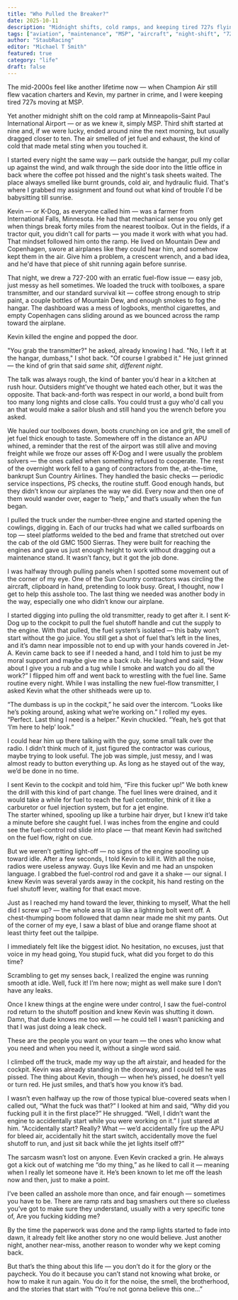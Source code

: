 ```yaml
---
title: "Who Pulled the Breaker?"
date: 2025-10-11
description: "Midnight shifts, cold ramps, and keeping tired 727s flying at MSP in the mid-2000s"
tags: ["aviation", "maintenance", "MSP", "aircraft", "night-shift", "727"]
author: "StaubRacing"
editor: "Michael T Smith"
featured: true
category: "life"
draft: false
---
```


The mid-2000s feel like another lifetime now — when Champion Air still flew vacation charters and Kevin, my partner in crime, and I were keeping tired 727s moving at MSP.

Yet another midnight shift on the cold ramp at Minneapolis–Saint Paul International Airport — or as we knew it, simply MSP. Third shift started at nine and, if we were lucky, ended around nine the next morning, but usually dragged closer to ten. The air smelled of jet fuel and exhaust, the kind of cold that made metal sting when you touched it.

I started every night the same way — park outside the hangar, pull my collar up against the wind, and walk through the side door into the little office in back where the coffee pot hissed and the night's task sheets waited. The place always smelled like burnt grounds, cold air, and hydraulic fluid. That's where I grabbed my assignment and found out what kind of trouble I'd be babysitting till sunrise.

Kevin — or K-Dog, as everyone called him — was a farmer from International Falls, Minnesota. He had that mechanical sense you only get when things break forty miles from the nearest toolbox. Out in the fields, if a tractor quit, you didn't call for parts — you made it work with what you had. That mindset followed him onto the ramp. He lived on Mountain Dew and Copenhagen, swore at airplanes like they could hear him, and somehow kept them in the air. Give him a problem, a crescent wrench, and a bad idea, and he'd have that piece of shit running again before sunrise.

That night, we drew a 727-200 with an erratic fuel-flow issue — easy job, just messy as hell sometimes. We loaded the truck with toolboxes, a spare transmitter, and our standard survival kit — coffee strong enough to strip paint, a couple bottles of Mountain Dew, and enough smokes to fog the hangar. The dashboard was a mess of logbooks, menthol cigarettes, and empty Copenhagen cans sliding around as we bounced across the ramp toward the airplane.

Kevin killed the engine and popped the door.

"You grab the transmitter?" he asked, already knowing I had.
"No, I left it at the hangar, dumbass," I shot back. "Of course I grabbed it."
He just grinned — the kind of grin that said _same shit, different night_.

The talk was always rough, the kind of banter you'd hear in a kitchen at rush hour. Outsiders might've thought we hated each other, but it was the opposite. That back-and-forth was respect in our world, a bond built from too many long nights and close calls. You could trust a guy who'd call you an that would make a sailor blush and still hand you the wrench before you asked.

We hauled our toolboxes down, boots crunching on ice and grit, the smell of jet fuel thick enough to taste. Somewhere off in the distance an APU whined, a reminder that the rest of the airport was still alive and moving freight while we froze our asses off
K-Dog and I were usually the problem solvers — the ones called when something refused to cooperate. The rest of the overnight work fell to a gang of contractors from the, at-the-time, bankrupt Sun Country Airlines. They handled the basic checks — periodic service inspections, PS checks, the routine stuff. Good enough hands, but they didn’t know our airplanes the way we did. Every now and then one of them would wander over, eager to “help,” and that’s usually when the fun began.

I pulled the truck under the number-three engine and started opening the cowlings, digging in. Each of our trucks had what we called surfboards on top — steel platforms welded to the bed and frame that stretched out over the cab of the old GMC 1500 Sierras. They were built for reaching the engines and gave us just enough height to work without dragging out a maintenance stand. It wasn’t fancy, but it got the job done.

I was halfway through pulling panels when I spotted some movement out of the corner of my eye. One of the Sun Country contractors was circling the aircraft, clipboard in hand, pretending to look busy. Great, I thought, now I get to help this asshole too. The last thing we needed was another body in the way, especially one who didn’t know our airplane.

I started digging into pulling the old transmitter, ready to get after it. I sent K-Dog up to the cockpit to pull the fuel shutoff handle and cut the supply to the engine. With that pulled, the fuel system’s isolated — this baby won’t start without the go juice. You still get a shot of fuel that’s left in the lines, and it’s damn near impossible not to end up with your hands covered in Jet-A.
Kevin came back to see if I needed a hand, and I told him to just be my moral support and maybe give me a back rub. He laughed and said, “How about I give you a rub and a tug while I smoke and watch you do all the work?” I flipped him off and went back to wrestling with the fuel line. Same routine every night. While I was installing the new fuel-flow transmitter, I asked Kevin what the other shitheads were up to.

“The dumbass is up in the cockpit,” he said over the intercom. “Looks like he’s poking around, asking what we’re working on.”
I rolled my eyes. “Perfect. Last thing I need is a helper.”
Kevin chuckled. “Yeah, he’s got that ‘I’m here to help’ look.”

I could hear him up there talking with the guy, some small talk over the radio. I didn’t think much of it, just figured the contractor was curious, maybe trying to look useful. The job was simple, just messy, and I was almost ready to button everything up. As long as he stayed out of the way, we’d be done in no time.

I sent Kevin to the cockpit and told him, “Fire this fucker up!” We both knew the drill with this kind of part change. The fuel lines were drained, and it would take a while for fuel to reach the fuel controller, think of it like a carburetor or fuel injection system, but for a jet engine.  
The starter whined, spooling up like a turbine hair dryer, but I knew it’d take a minute before she caught fuel. I was inches from the engine and could see the fuel-control rod slide into place — that meant Kevin had switched on the fuel flow, right on cue.

But we weren’t getting light-off — no signs of the engine spooling up toward idle. After a few seconds, I told Kevin to kill it. With all the noise, radios were useless anyway. Guys like Kevin and me had an unspoken language. I grabbed the fuel-control rod and gave it a shake — our signal. I knew Kevin was several yards away in the cockpit, his hand resting on the fuel shutoff lever, waiting for that exact move.

Just as I reached my hand toward the lever, thinking to myself, What the hell did I screw up? — the whole area lit up like a lightning bolt went off. A chest-thumping boom followed that damn near made me shit my pants. Out of the corner of my eye, I saw a blast of blue and orange flame shoot at least thirty feet out the tailpipe.

I immediately felt like the biggest idiot. No hesitation, no excuses, just that voice in my head going, You stupid fuck, what did you forget to do this time?

Scrambling to get my senses back, I realized the engine was running smooth at idle. Well, fuck it! I’m here now; might as well make sure I don’t have any leaks.

Once I knew things at the engine were under control, I saw the fuel-control rod return to the shutoff position and knew Kevin was shutting it down. Damn, that dude knows me too well — he could tell I wasn’t panicking and that I was just doing a leak check.

These are the people you want on your team — the ones who know what you need and when you need it, without a single word said.

I climbed off the truck, made my way up the aft airstair, and headed for the cockpit. Kevin was already standing in the doorway, and I could tell he was pissed. The thing about Kevin, though — when he’s pissed, he doesn’t yell or turn red. He just smiles, and that’s how you know it’s bad.

I wasn’t even halfway up the row of those typical blue-covered seats when I called out, “What the fuck was that?”
I looked at him and said, “Why did you fucking pull it in the first place?”
He shrugged. “Well, I didn’t want the engine to accidentally start while you were working on it.”
I just stared at him. “Accidentally start? Really? What — we’d accidentally fire up the APU for bleed air, accidentally hit the start switch, accidentally move the fuel shutoff to run, and just sit back while the jet lights itself off?”

The sarcasm wasn’t lost on anyone. Even Kevin cracked a grin. He always got a kick out of watching me “do my thing,” as he liked to call it — meaning when I really let someone have it. He’s been known to let me off the leash now and then, just to make a point.

I’ve been called an asshole more than once, and fair enough — sometimes you have to be. There are ramp rats and bag smashers out there so clueless you’ve got to make sure they understand, usually with a very specific tone of, Are you fucking kidding me?

By the time the paperwork was done and the ramp lights started to fade into dawn, it already felt like another story no one would believe. Just another night, another near-miss, another reason to wonder why we kept coming back.

But that’s the thing about this life — you don’t do it for the glory or the paycheck. You do it because you can’t stand not knowing what broke, or how to make it run again. You do it for the noise, the smell, the brotherhood, and the stories that start with “You’re not gonna believe this one…”
